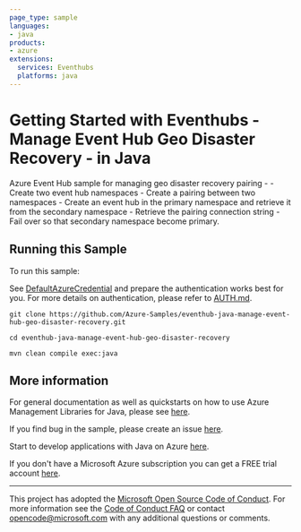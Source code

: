 ```yaml
---
page_type: sample
languages:
- java
products:
- azure
extensions:
  services: Eventhubs
  platforms: java
---
```


# Getting Started with Eventhubs - Manage Event Hub Geo Disaster Recovery - in Java #


  Azure Event Hub sample for managing geo disaster recovery pairing -
    - Create two event hub namespaces
    - Create a pairing between two namespaces
    - Create an event hub in the primary namespace and retrieve it from the secondary namespace
    - Retrieve the pairing connection string
    - Fail over so that secondary namespace become primary.
 

## Running this Sample ##

To run this sample:

See [DefaultAzureCredential](https://github.com/Azure/azure-sdk-for-java/tree/main/sdk/identity/azure-identity#defaultazurecredential) and prepare the authentication works best for you. For more details on authentication, please refer to [AUTH.md](https://github.com/Azure/azure-sdk-for-java/blob/main/sdk/resourcemanager/docs/AUTH.md).

    git clone https://github.com/Azure-Samples/eventhub-java-manage-event-hub-geo-disaster-recovery.git

    cd eventhub-java-manage-event-hub-geo-disaster-recovery

    mvn clean compile exec:java

## More information ##

For general documentation as well as quickstarts on how to use Azure Management Libraries for Java, please see [here](https://aka.ms/azsdk/java/mgmt).

If you find bug in the sample, please create an issue [here](https://github.com/Azure/azure-sdk-for-java/issues).

Start to develop applications with Java on Azure [here](http://azure.com/java).

If you don't have a Microsoft Azure subscription you can get a FREE trial account [here](http://go.microsoft.com/fwlink/?LinkId=330212).

---

This project has adopted the [Microsoft Open Source Code of Conduct](https://opensource.microsoft.com/codeofconduct/). For more information see the [Code of Conduct FAQ](https://opensource.microsoft.com/codeofconduct/faq/) or contact [opencode@microsoft.com](mailto:opencode@microsoft.com) with any additional questions or comments.
